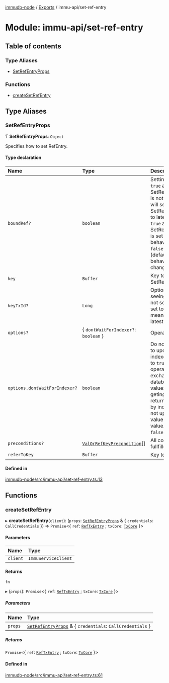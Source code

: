 [immudb-node](../README.md) / [Exports](../modules.md) / immu-api/set-ref-entry

# Module: immu-api/set-ref-entry

## Table of contents

### Type Aliases

- [SetRefEntryProps](immu_api_set_ref_entry.md#setrefentryprops)

### Functions

- [createSetRefEntry](immu_api_set_ref_entry.md#createsetrefentry)

## Type Aliases

### SetRefEntryProps

Ƭ **SetRefEntryProps**: `Object`

Specifies how to set RefEntry.

#### Type declaration

| Name | Type | Description |
| :------ | :------ | :------ |
| `boundRef?` | `boolean` | Setting this value to:  - `true` and if SetRefEntryProps.keyTxId is not set, then immudb    will set SetRefEntryProps.keyTxId to latest transaction id.  - `true` and if SetRefEntryProps.keyTxId is set    than operation behaviour is unknown.  - `false` or `undefinde` (default) operation behaviour will    not be changed. |
| `key` | `Buffer` | Key to include in set SetRefEntryProps.set. |
| `keyTxId?` | `Long` | Optional transaction id for seeing key by indexer. If not set this value  will be set to `0` by immudb, meaning reference to latest value of key. |
| `options?` | { `dontWaitForIndexer?`: `boolean`  } | Operation options. |
| `options.dontWaitForIndexer?` | `boolean` | Do not wait for ImmuDb to update database indexes, setting this  value to `true` may cause operation to speed up in exchange for  stale database latest keys values.    For example geting key value will return key value pointed by  indexer. If indexer is not up to date, returned value may be not  latest value.    Default value is `false`. |
| `preconditions?` | [`ValOrRefKeyPrecondition`](types_ValOrRefKeyPrecondition.md#valorrefkeyprecondition)[] | All conditions must be fullfilled for all key values. |
| `referToKey` | `Buffer` | Key to reference. |

#### Defined in

[immudb-node/src/immu-api/set-ref-entry.ts:13](https://github.com/user3232/node-immu-db/blob/2e88686/immudb-node/src/immu-api/set-ref-entry.ts#L13)

## Functions

### createSetRefEntry

▸ **createSetRefEntry**(`client`): (`props`: [`SetRefEntryProps`](immu_api_set_ref_entry.md#setrefentryprops) & { `credentials`: `CallCredentials`  }) => `Promise`<{ `ref`: [`RefTxEntry`](types_TxEntry.md#reftxentry) ; `txCore`: [`TxCore`](types_Tx.md#txcore)  }\>

#### Parameters

| Name | Type |
| :------ | :------ |
| `client` | `ImmuServiceClient` |

#### Returns

`fn`

▸ (`props`): `Promise`<{ `ref`: [`RefTxEntry`](types_TxEntry.md#reftxentry) ; `txCore`: [`TxCore`](types_Tx.md#txcore)  }\>

##### Parameters

| Name | Type |
| :------ | :------ |
| `props` | [`SetRefEntryProps`](immu_api_set_ref_entry.md#setrefentryprops) & { `credentials`: `CallCredentials`  } |

##### Returns

`Promise`<{ `ref`: [`RefTxEntry`](types_TxEntry.md#reftxentry) ; `txCore`: [`TxCore`](types_Tx.md#txcore)  }\>

#### Defined in

[immudb-node/src/immu-api/set-ref-entry.ts:61](https://github.com/user3232/node-immu-db/blob/2e88686/immudb-node/src/immu-api/set-ref-entry.ts#L61)

